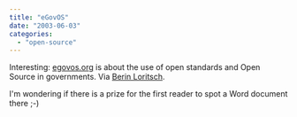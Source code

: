 ```yaml
---
title: "eGovOS"
date: "2003-06-03"
categories: 
  - "open-source"
---
```


Interesting: [egovos.org](http://www.egovos.org/) is about the use of open standards and Open Source in governments. Via [Berin Loritsch](http://jakarta-k.sourceforge.net/avalon/authors/bloritsch.html).

I'm wondering if there is a prize for the first reader to spot a Word document there ;-)
